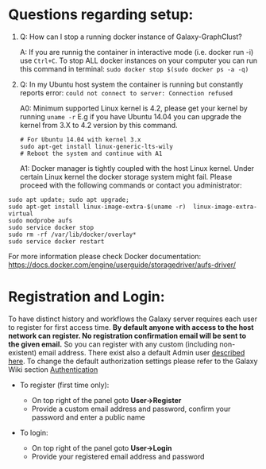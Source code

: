 # Questions regarding setup:

1. Q: How can I stop a running docker instance of Galaxy-GraphClust?

   A: If you are runnig the container in interactive mode (i.e. docker run -i) use `Ctrl+C`. To stop ALL docker instances on your computer you can run this command in terminal: `sudo docker stop $(sudo docker ps -a -q)`

2. Q: In my Ubuntu host system the container is running but constantly reports error: `could not connect to server: Connection refused`

   A0: Minimum supported Linux kernel is 4.2, please get your kernel by running `uname -r`
   E.g if you have Ubuntu 14.04 you can upgrade the kernel from 3.X to 4.2 version by this command.
   ```
   # For Ubuntu 14.04 with kernel 3.x
   sudo apt-get install linux-generic-lts-wily
   # Reboot the system and continue with A1
   ```
   
   A1: Docker manager is tightly coupled with the host Linux kernel. Under certain Linux kernel the docker storage system might fail. 
   Please proceed with the following commands or contact you administrator:

  ```
  sudo apt update; sudo apt upgrade;
  sudo apt-get install linux-image-extra-$(uname -r)  linux-image-extra-virtual
  sudo modprobe aufs
  sudo service docker stop
  sudo rm -rf /var/lib/docker/overlay*
  sudo service docker restart
  ```
  For more information please check Docker documentation: https://docs.docker.com/engine/userguide/storagedriver/aufs-driver/
  
      
# Registration and Login: 
To have distinct history and workflows the Galaxy server requires each user to register for first access time. **By default anyone with access to the host network can register. No registration confirmation email will be sent to the given email.** So you can register with any custom (including non-existent) email address. There exist also a default Admin user [described here](https://bgruening.github.io/docker-galaxy-stable/users-passwords.html).  To change the default authorization settings please refer to the Galaxy Wiki section [Authentication](https://wiki.galaxyproject.org/Develop/Authentication) 

* To register (first time only):
    * On top right of the panel goto **User→Register**
    * Provide a custom email address and password, confirm your password and enter a public name

* To login:
    * On top right of the panel goto **User→Login**
    * Provide your registered email address and password

